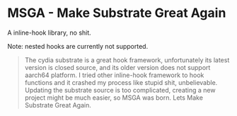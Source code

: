 <!--
 Copyright (c) 2022 System233
 
 This software is released under the MIT License.
 https://opensource.org/licenses/MIT
-->

# MSGA - Make Substrate Great Again

A inline-hook library, no shit.

Note: nested hooks are currently not supported.

> The cydia substrate is a great hook framework, unfortunately its latest version is closed source, and its older version does not support aarch64 platform.
> I tried other inline-hook framework to hook functions and it crashed my process like stupid shit, unbelievable.
> Updating the substrate source is too complicated, creating a new project might be much easier, so MSGA was born.
> Lets Make Substrate Great Again.

